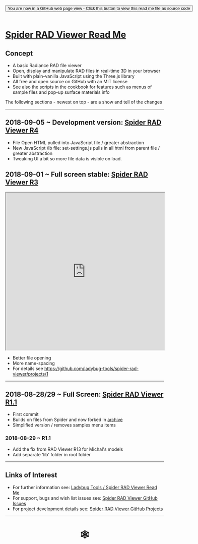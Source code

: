 <span style=display:none; >[You are now in a GitHub source code view - click this link to view Read Me file as a web page]( https://www.ladybug.tools/spider-rad-viewer/#rad-viewer/README.md "View file as a web page." ) </span>
<div><input type=button class="btn btn-secondary btn-sm" onclick=window.location.href="https://github.com/ladybug-tools/spider-rad-viewer/tree/master/rad-viewer"
value='You are now in a GitHub web page view - Click this button to view this read me file as source code' ></div>

<br>

# [Spider RAD Viewer Read Me]( #rad-viewer/README.md )

## Concept

* A basic Radiance RAD file viewer
* Open, display and manipulate RAD files in real-time 3D in your browser
* Built with plain-vanilla JavaScript using the Three.js library
* All free and open source on GitHub with an MIT license
* See also the scripts in the cookbook for features such as menus of sample files and pop-up surface materials info

The following sections - newest on top - are a show and tell of the changes

***

## 2018-09-05 ~ Development version: [Spider RAD Viewer R4]( https://www.ladybug.tools/spider-rad-viewer/rad-viewer/r4/rad-viewer.html )


* File Open HTML pulled into JavaScript file / greater abstraction
* New JavaScript /ib file: set-settings.js pulls in all html from parent file / greater abstraction
* Tweaking UI a bit so more file data is visible on load.


## 2018-09-01 ~ Full screen stable: [Spider RAD Viewer R3]( https://www.ladybug.tools/spider-rad-viewer/rad-viewer/r3/rad-viewer.html )

<iframe src=https://www.ladybug.tools/spider-rad-viewer/rad-viewer/r3/rad-viewer.html  width=100% height=500px >Iframes are not viewable in GitHub source code view<</iframe>

* Better file opening
* More name-spacing
* For details see https://github.com/ladybug-tools/spider-rad-viewer/projects/1



***

## 2018-08-28/29 ~ Full Screen: [Spider RAD Viewer R1.1]( https://www.ladybug.tools/spider-rad-viewer/rad-viewer/r1-1/rad-viewer.html )

<!--
<iframe src=https://www.ladybug.tools/spider-rad-viewer/rad-viewer/index.html width=100% height=500px >Iframes are not viewable in GitHub source code view<</iframe>
-->

* First commit
* Builds on files from Spider and now forked in [archive]( file:///D:/Dropbox/Public/git-repos/spider-rad-viewer/index.html#archive/rad-to-threejs/README.md )
* Simplified version / removes samples menu items

### 2018-08-29 ~ R1.1
* Add the fix from RAD Viewer R13 for Michal's models
* Add separate 'lib' folder in root folder

***

## Links of Interest

* For further information see: [Ladybug Tools / Spider RAD Viewer Read Me]( https://www.ladybug.tools/spider-rad-viewer/ )
* For support, bugs and wish list issues see: [Spider RAD Viewer GitHub Issues]( https://github.com/ladybug-tools/spider-rad-viewer/issues )
* For project development details see: [Spider RAD Viewer GitHub Projects]( https://github.com/ladybug-tools/spider-rad-viewer/projects/1 )




***


# <center title="hello!" ><a href=javascript:window.scrollTo(0,0); style=text-decoration:none; > &#x1f578; </a></center>

